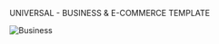 UNIVERSAL - BUSINESS & E-COMMERCE TEMPLATE


![Business](https://user-images.githubusercontent.com/83472455/142951219-b8e1e234-4487-4fc1-a672-8eb0d2e626d3.png)
